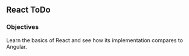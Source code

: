 ## React ToDo

### Objectives
Learn the basics of React and see how its implementation compares to Angular.
